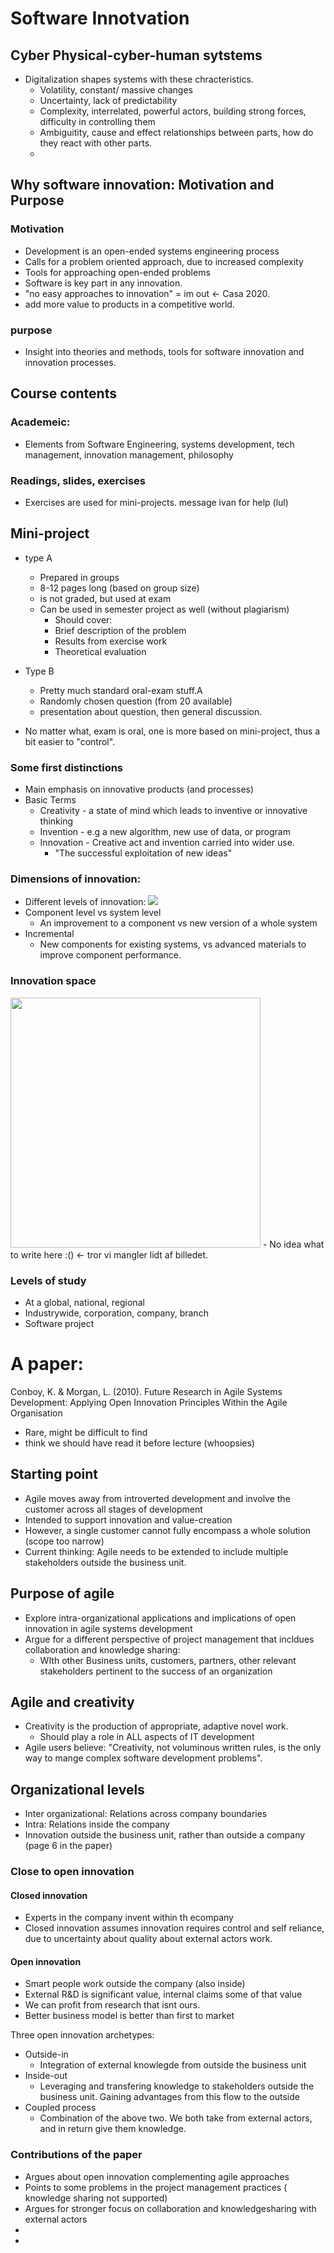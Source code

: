 # Software Innotvation


## Cyber Physical-cyber-human sytstems
- Digitalization shapes systems with these chracteristics.
  - Volatility, constant/ massive changes
  - Uncertainty, lack of predictability
  - Complexity, interrelated, powerful actors, building strong forces, difficulty in controlling them
  - Ambiguitity, cause and effect relationships between parts, how do they react with other parts.
  - 

## Why software innovation: Motivation and Purpose
### Motivation
- Development is an open-ended systems engineering process
- Calls for a problem oriented approach, due to increased complexity
- Tools for approaching open-ended problems
- Software is key part in any innovation.
- "no easy approaches to innovation" = im out <- Casa 2020.
- add more value to products in a competitive world.
### purpose
- Insight into theories and methods, tools for software innovation and innovation processes.

## Course contents
### Academeic:
- Elements from Software Engineering, systems development, tech management, innovation management, philosophy

### Readings, slides, exercises
- Exercises are used for mini-projects. message ivan for help (lul)
## Mini-project 
- type A
  - Prepared in groups
  - 8-12 pages long (based on group size)
  - is not graded, but used at exam
  - Can be used in semester project as well (without plagiarism)
    - Should cover:
    - Brief description of the problem
    - Results from exercise work
    - Theoretical evaluation
- Type B
  - Pretty much standard oral-exam stuff.A
  - Randomly chosen question (from 20 available)
  - presentation about question, then general discussion.

- No matter what, exam is oral, one is more based on mini-project, thus a bit easier to "control".

### Some first distinctions
- Main emphasis on innovative products (and processes)
- Basic Terms
  - Creativity - a state of mind which leads to inventive or innovative thinking
  - Invention - e.g a new algorithm, new use of data, or program
  - Innovation - Creative act and invention carried into wider use.
    - "The successful exploitation of new ideas"

### Dimensions of innovation:
- Different levels of innovation:
![](https://bit.ly/2v3r0YE)
- Component level vs system level
  - An improvement to a component vs new version of a whole system
- Incremental
  - New components for existing systems, vs advanced materials to improve component performance.
### Innovation space
<img src="https://bit.ly/39a3Le8" width="400" />
- No idea what to write here :() <- tror vi mangler lidt af billedet. 

### Levels of study
- At a global, national, regional
- Industrywide,  corporation, company, branch
- Software project

# A paper:
Conboy, K. & Morgan, L. (2010). Future Research in Agile Systems Development: Applying Open Innovation Principles Within the Agile Organisation
- Rare, might be difficult to find
- think we should have read it before lecture (whoopsies)

## Starting point
- Agile moves away from introverted development and involve the customer across all stages of development
- Intended to support innovation and value-creation
- However, a single customer cannot fully encompass a whole solution (scope too narrow)
- Current thinking: Agile needs to be extended to include multiple stakeholders outside the business unit.

## Purpose of agile
- Explore intra-organizational applications and implications of open innovation in agile systems development
- Argue for a different perspective of project management that incldues collaboration and knowledge sharing:
  - WIth other Business units, customers, partners, other relevant stakeholders pertinent to the success of an organization

## Agile and creativity
- Creativity is the production of appropriate, adaptive novel work.
  - Should play a role in ALL aspects of IT development
- Agile users believe: "Creativity, not voluminous written rules, is the only way to mange complex software development problems".

## Organizational levels
- Inter organizational: Relations across company boundaries
- Intra: Relations inside the company
- Innovation outside the business unit, rather than outside a company (page 6 in the paper)

### Close to open innovation
#### Closed innovation
- Experts in the company invent within th ecompany
- Closed innovation assumes innovation requires control and self reliance, due to uncertainty about quality about external actors work.

#### Open innovation
- Smart people work outside the company (also inside)
- External R&D is significant value, internal claims some of that value
- We can profit from research that isnt ours.
- Better business model is better than first to market

Three open innovation archetypes:
- Outside-in
  - Integration of external knowlegde from outside the business unit
- Inside-out
  - Leveraging and transfering knowledge to stakeholders outside the business unit. Gaining advantages from this flow to the outside
- Coupled process
  - Combination of the above two. We both take from external actors, and in return give them knowledge.

### Contributions of the paper
- Argues about open innovation complementing agile approaches
- Points to some problems in the project management practices ( knowledge sharing not supported)
- Argues for stronger focus on collaboration and knowledgesharing with external actors
- 
- 




